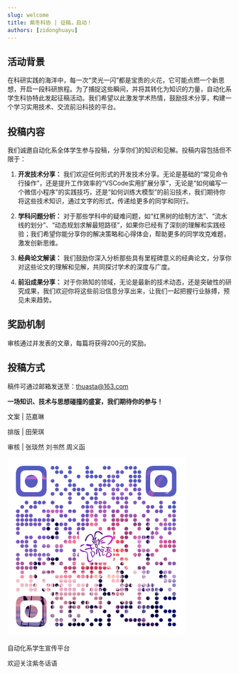 ```yaml
---
slug: welcome
title: 紫冬科协 | 征稿，启动！
authors: [zidonghuayu]
---     
```

  
## 活动背景
  
  
在科研实践的海洋中，每一次“灵光一闪”都是宝贵的火花，它可能点燃一个新思想，开启一段科研旅程。为了捕捉这些瞬间，并将其转化为知识的力量，自动化系学生科协特此发起征稿活动。我们希望以此激发学术热情，鼓励技术分享，构建一个学习实用技术、交流前沿科技的平台。  
  
## 投稿内容
  
我们诚邀自动化系全体学生参与投稿，分享你们的知识和见解。<!-- truncate -->投稿内容包括但不限于：  
  
1. **开发技术分享：** 我们欢迎任何形式的开发技术分享。无论是基础的“常见命令行操作”，还是提升工作效率的“VSCode实用扩展分享”，无论是“如何编写一个微信小程序”的实践技巧，还是“如何训练大模型”的前沿技术，我们期待你将这些技术知识，通过文字的形式，传递给更多的同学和同行。  
  
2. **学科问题分析：** 对于那些学科中的疑难问题，如“红黑树的绘制方法”、“流水线的划分”、“动态规划求解最短路径”，如果你已经有了深刻的理解和实践经验；我们希望你能分享你的解决策略和心得体会，帮助更多的同学攻克难题，激发创新思维。  
  
3. **经典论文解读：** 我们鼓励你深入分析那些具有里程碑意义的经典论文，分享你对这些论文的理解和见解，共同探讨学术的深度与广度。  
  
4. **前沿成果分享：** 对于你熟知的领域，无论是最新的技术动态，还是突破性的研究成果，我们欢迎你将这些前沿信息分享出来，让我们一起把握行业脉搏，预见未来趋势。  
  
## 奖励机制

审核通过并发表的文章，每篇将获得200元的奖励。
  
## 投稿方式  
  
  
稿件可通过邮箱发送至：thuasta@163.com  
  
**一场知识、技术与思想碰撞的盛宴，我们期待你的参与！**  
  
  
  
  
文案 | 范嘉琳  
  
排版 | 田荣琪  
  
审核 | 张琰然 刘书然 周义函  
  
  
![紫冬话语](QRCode.png)  
  
自动化系学生宣传平台  
  
欢迎关注紫冬话语  
  
  